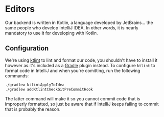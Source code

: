 # Editors

Our backend is written in Kotlin, a language developed by JetBrains... the same
people who develop IntelliJ IDEA. In other words, it is nearly mandatory to use
it for developing with Kotlin.

## Configuration

We're using [ktlint](https://github.com/pinterest/ktlint) to lint and format our
code, you shouldn't have to install it however as it's included as a
[Gradle](https://gradle.org/) plugin instead. To configure `ktlint` to format
code in IntelliJ and when you're comitting, run the following commands:

```sh
./gradlew ktlintApplyToIdea
./gradlew addKtlintCheckGitPreCommitHook
```

The latter command will make it so you cannot commit code that is improperly
formatted, so just be aware that if IntelliJ keeps failing to commit that is
probably the reason.
